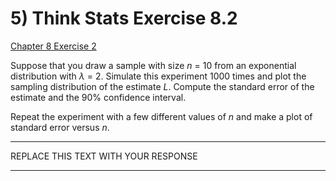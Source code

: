 # 5) Think Stats Exercise 8.2

[Chapter 8 Exercise 2](http://greenteapress.com/thinkstats2/html/thinkstats2009.html#toc77)

Suppose that you draw a sample with size *n* = 10 from an exponential distribution with *λ* = 2. Simulate this experiment 1000 times and plot the sampling distribution of the estimate *L*. Compute the standard error of the estimate and the 90% confidence interval.

Repeat the experiment with a few different values of *n* and make a plot of standard error versus *n*.

---

REPLACE THIS TEXT WITH YOUR RESPONSE

---